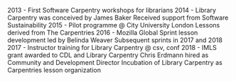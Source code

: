 2013 - First Software Carpentry workshops for librarians
2014 - Library Carpentry was conceived by James Baker
	     Received support from Software Sustainability
2015 - Pilot programme @ City University London
	     Lessons derived from The Carpentries
2016 - Mozilla Global Sprint lesson development led by Belinda Weaver
	    Subsequent sprints in 2017 and 2018
2017 - Instructor training for Library Carpentry @ csv, conf
2018 - IMLS grant awarded to CDL and Library Carpentry
	    Chris Erdmann hired as Community and Development Director
	    Incubation of Library Carpentry as Carpentries lesson organization
